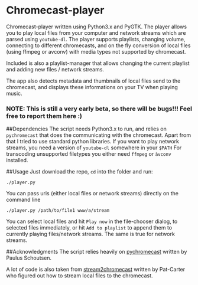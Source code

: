 # Chromecast-player

Chromecast-player written using Python3.x and PyGTK. The player allows you to play local files from your computer and network streams which are parsed using `youtube-dl`. The player supports playlists, changing volume, connecting to different chromecasts, and on the fly conversion of local files (using ffmpeg or avconv) with media types not supported by chromecast. 


Included is also a playlist-manager that allows changing the current playlist and adding new files / network streams.

The app also detects metadata and thumbnails of local files send to the chromecast, and displays these informations on your TV when playing music. 

### NOTE: This is still a very early beta, so there will be bugs!!! Feel free to report them here :)

##Dependencies
The script needs Python3.x to run, and relies on `pychromecast` that does the communicating with the chromecast. Apart from that I tried to use standard python libraries. If you want to play network streams, you need a version of `youtube-dl` somewhere in your `$PATH` For transcoding unsupported filetypes you either need `ffmpeg` or `àvconv` installed.

##Usage
Just download the repo, `cd` into the folder and run:

```
./player.py
```

You can pass uris (either local files or network streams) directly on the command line

```
./player.py /path/to/file1 www/a/stream
```

You can select local files and hit `Play now` in the file-chooser dialog, to selected files immediately, or hit `Add to playlist` to append them to currently playing files/network streams. The same is true for network streams. 

##Acknowledgments
The script relies heavily on [pychromecast](https://github.com/balloob/pychromecast) written by Paulus Schoutsen.

A lot of code is also taken from [stream2chromecast](https://github.com/Pat-Carter/stream2chromecast) written by Pat-Carter who figured out how to stream local files to the chromecast. 
